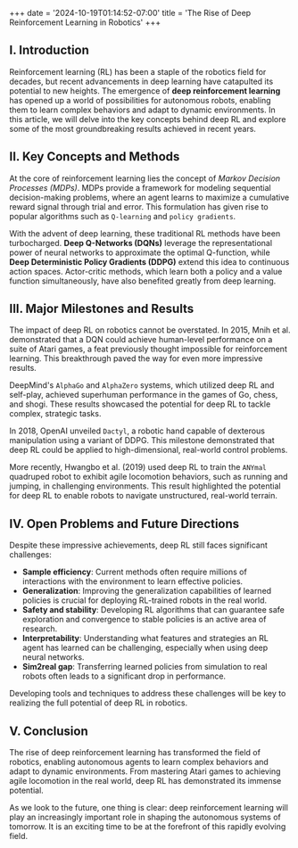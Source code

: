 +++
date = '2024-10-19T01:14:52-07:00'
title = 'The Rise of Deep Reinforcement Learning in Robotics'
+++

## I. Introduction

Reinforcement learning (RL) has been a staple of the robotics field for decades, but recent advancements in deep learning have catapulted its potential to new heights. The emergence of **deep reinforcement learning** has opened up a world of possibilities for autonomous robots, enabling them to learn complex behaviors and adapt to dynamic environments. In this article, we will delve into the key concepts behind deep RL and explore some of the most groundbreaking results achieved in recent years.

## II. Key Concepts and Methods

At the core of reinforcement learning lies the concept of *Markov Decision Processes (MDPs)*. MDPs provide a framework for modeling sequential decision-making problems, where an agent learns to maximize a cumulative reward signal through trial and error. This formulation has given rise to popular algorithms such as `Q-learning` and `policy gradients`.

With the advent of deep learning, these traditional RL methods have been turbocharged. **Deep Q-Networks (DQNs)** leverage the representational power of neural networks to approximate the optimal Q-function, while **Deep Deterministic Policy Gradients (DDPG)** extend this idea to continuous action spaces. Actor-critic methods, which learn both a policy and a value function simultaneously, have also benefited greatly from deep learning.

## III. Major Milestones and Results

The impact of deep RL on robotics cannot be overstated. In 2015, Mnih et al. demonstrated that a DQN could achieve human-level performance on a suite of Atari games, a feat previously thought impossible for reinforcement learning. This breakthrough paved the way for even more impressive results.

DeepMind's `AlphaGo` and `AlphaZero` systems, which utilized deep RL and self-play, achieved superhuman performance in the games of Go, chess, and shogi. These results showcased the potential for deep RL to tackle complex, strategic tasks.

In 2018, OpenAI unveiled `Dactyl`, a robotic hand capable of dexterous manipulation using a variant of DDPG. This milestone demonstrated that deep RL could be applied to high-dimensional, real-world control problems.

More recently, Hwangbo et al. (2019) used deep RL to train the `ANYmal` quadruped robot to exhibit agile locomotion behaviors, such as running and jumping, in challenging environments. This result highlighted the potential for deep RL to enable robots to navigate unstructured, real-world terrain.

## IV. Open Problems and Future Directions

Despite these impressive achievements, deep RL still faces significant challenges:

- **Sample efficiency**: Current methods often require millions of interactions with the environment to learn effective policies.
- **Generalization**: Improving the generalization capabilities of learned policies is crucial for deploying RL-trained robots in the real world.
- **Safety and stability**: Developing RL algorithms that can guarantee safe exploration and convergence to stable policies is an active area of research.
- **Interpretability**: Understanding what features and strategies an RL agent has learned can be challenging, especially when using deep neural networks.
- **Sim2real gap**: Transferring learned policies from simulation to real robots often leads to a significant drop in performance.

Developing tools and techniques to address these challenges will be key to realizing the full potential of deep RL in robotics.

## V. Conclusion

The rise of deep reinforcement learning has transformed the field of robotics, enabling autonomous agents to learn complex behaviors and adapt to dynamic environments. From mastering Atari games to achieving agile locomotion in the real world, deep RL has demonstrated its immense potential.

As we look to the future, one thing is clear: deep reinforcement learning will play an increasingly important role in shaping the autonomous systems of tomorrow. It is an exciting time to be at the forefront of this rapidly evolving field.